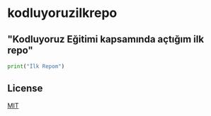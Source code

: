 # kodluyoruzilkrepo
## "Kodluyoruz Eğitimi kapsamında açtığım ilk repo"
```python
print("İlk Repom")
```
## License
[MIT](https://choosealicense.com/licenses/mit)
